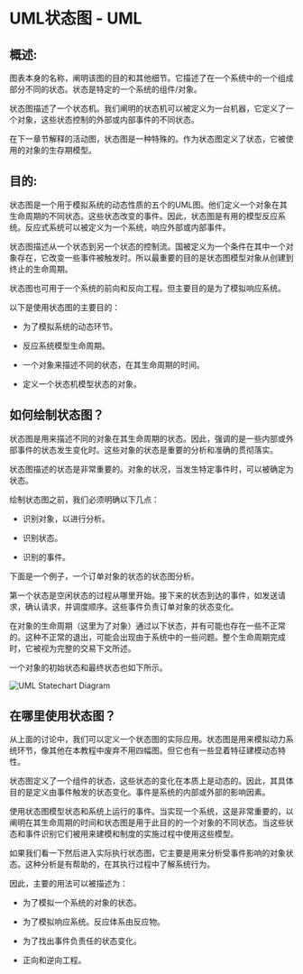 # UML状态图 - UML

## 概述:

图表本身的名称，阐明该图的目的和其他细节。它描述了在一个系统中的一个组成部分不同的状态。状态是特定的一个系统的组件/对象。

状态图描述了一个状态机。我们阐明的状态机可以被定义为一台机器，它定义了一个对象，这些状态控制的外部或内部事件的不同状态。

在下一章节解释的活动图，状态图是一种特殊的。作为状态图定义了状态，它被使用的对象的生存期模型。

## 目的:

状态图是一个用于模拟系统的动态性质的五个的UML图。他们定义一个对象在其生命周期的不同状态。这些状态改变的事件。因此，状态图是有用的模型反应系统。反应式系统可以被定义为一个系统，响应外部或内部事件。

状态图描述从一个状态到另一个状态的控制流。国被定义为一个条件在其中一个对象存在，它改变一些事件被触发时。所以最重要的目的是状态图模型对象从创建到终止的生命周期。

状态图也可用于一个系统的前向和反向工程。但主要目的是为了模拟响应系统。

以下是使用状态图的主要目的：

*   为了模拟系统的动态环节。

*   反应系统模型生命周期。

*   一个对象来描述不同的状态，在其生命周期的时间。

*   定义一个状态机模型状态的对象。

## 如何绘制状态图？

状态图是用来描述不同的对象在其生命周期的状态。因此，强调的是一些内部或外部事件的状态发生变化时。这些对象的状态是重要的分析和准确的贯彻落实。

状态图描述的状态是非常重要的。对象的状况，当发生特定事件时，可以被确定为状态。

绘制状态图之前，我们必须明确以下几点：

*   识别对象，以进行分析。

*   识别状态。

*   识别的事件。

下面是一个例子，一个订单对象的状态的状态图分析。

第一个状态是空闲状态的过程从哪里开始。接下来的状态到达的事件，如发送请求，确认请求，并调度顺序。这些事件负责订单对象的状态变化。

在对象的生命周期（这里为了对象）通过以下状态，并有可能也存在一些不正常的。这种不正常的退出，可能会出现由于系统中的一些问题。整个生命周期完成时，它被视为完整的交易下文所述。

一个对象的初始状态和最终状态也如下所示。

![UML Statechart Diagram](../img/160I02641-0.jpg "UML状态图")

## 在哪里使用状态图？

从上面的讨论中，我们可以定义一个状态图的实际应用。状态图是用来模拟动力系统环节，像其他在本教程中废弃不用四幅图。但它也有一些显着特征建模动态特性。

状态图定义了一个组件的状态，这些状态的变化在本质上是动态的。因此，其具体目的是定义由事件触发的状态变化。事件是系统的内部或外部的影响因素。

使用状态图模型状态和系统上运行的事件。当实现一个系统，这是非常重要的，以阐明在其生命周期的时间和状态图是用于此目的的一个对象的不同状态。当这些状态和事件识别它们被用来建模和制度的实施过程中使用这些模型。

如果我们看一下然后进入实际执行状态图，它主要是用来分析受事件影响的对象状态。这种分析是有帮助的，在其执行过程中了解系统行为。

因此，主要的用法可以被描述为：

*   为了模拟一个系统的对象的状态。

*   为了模拟响应系统。反应体系由反应物。

*   为了找出事件负责任的状态变化。

*   正向和逆向工程。

 